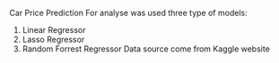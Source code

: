 Car Price Prediction
For analyse was used three type of models:
1) Linear Regressor
2) Lasso Regressor
3) Random Forrest Regressor
Data source come from Kaggle website
